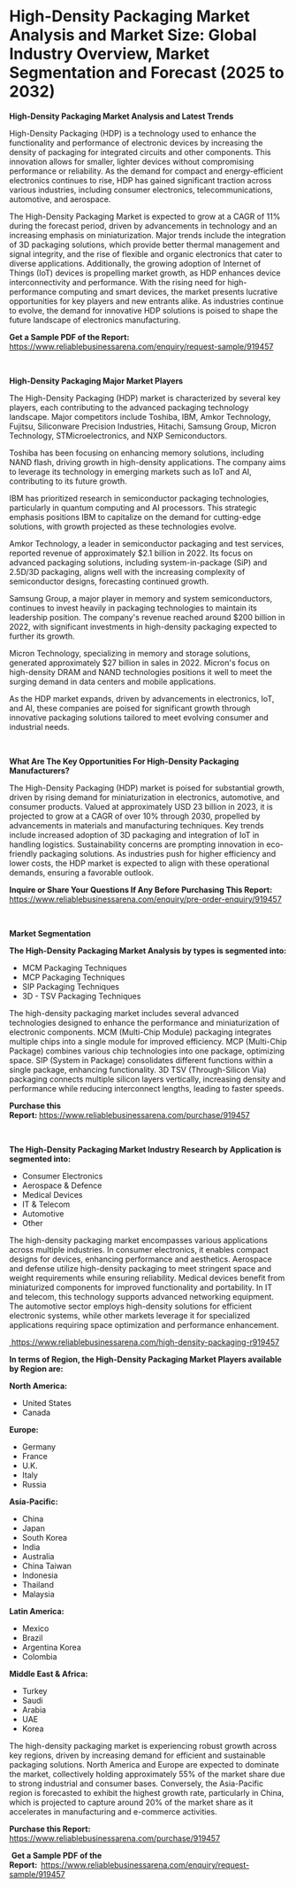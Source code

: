 <p><h1>High-Density Packaging Market Analysis and Market Size: Global Industry Overview, Market Segmentation and Forecast (2025 to 2032)</h1></p><p><strong>High-Density Packaging Market Analysis and Latest Trends</strong></p>
<p><p>High-Density Packaging (HDP) is a technology used to enhance the functionality and performance of electronic devices by increasing the density of packaging for integrated circuits and other components. This innovation allows for smaller, lighter devices without compromising performance or reliability. As the demand for compact and energy-efficient electronics continues to rise, HDP has gained significant traction across various industries, including consumer electronics, telecommunications, automotive, and aerospace.</p><p>The High-Density Packaging Market is expected to grow at a CAGR of 11% during the forecast period, driven by advancements in technology and an increasing emphasis on miniaturization. Major trends include the integration of 3D packaging solutions, which provide better thermal management and signal integrity, and the rise of flexible and organic electronics that cater to diverse applications. Additionally, the growing adoption of Internet of Things (IoT) devices is propelling market growth, as HDP enhances device interconnectivity and performance. With the rising need for high-performance computing and smart devices, the market presents lucrative opportunities for key players and new entrants alike. As industries continue to evolve, the demand for innovative HDP solutions is poised to shape the future landscape of electronics manufacturing.</p></p>
<p><strong>Get a Sample PDF of the Report:&nbsp;</strong> <a href="https://www.reliablebusinessarena.com/enquiry/request-sample/919457?utm_campaign=3062&utm_medium=2&utm_source=Github&utm_content=ia&utm_term=19042025&utm_id=high-density-packaging">https://www.reliablebusinessarena.com/enquiry/request-sample/919457</a></p>
<p>&nbsp;</p>
<p><strong>High-Density Packaging Major Market Players</strong></p>
<p><p>The High-Density Packaging (HDP) market is characterized by several key players, each contributing to the advanced packaging technology landscape. Major competitors include Toshiba, IBM, Amkor Technology, Fujitsu, Siliconware Precision Industries, Hitachi, Samsung Group, Micron Technology, STMicroelectronics, and NXP Semiconductors.</p><p>Toshiba has been focusing on enhancing memory solutions, including NAND flash, driving growth in high-density applications. The company aims to leverage its technology in emerging markets such as IoT and AI, contributing to its future growth.</p><p>IBM has prioritized research in semiconductor packaging technologies, particularly in quantum computing and AI processors. This strategic emphasis positions IBM to capitalize on the demand for cutting-edge solutions, with growth projected as these technologies evolve.</p><p>Amkor Technology, a leader in semiconductor packaging and test services, reported revenue of approximately $2.1 billion in 2022. Its focus on advanced packaging solutions, including system-in-package (SiP) and 2.5D/3D packaging, aligns well with the increasing complexity of semiconductor designs, forecasting continued growth.</p><p>Samsung Group, a major player in memory and system semiconductors, continues to invest heavily in packaging technologies to maintain its leadership position. The company's revenue reached around $200 billion in 2022, with significant investments in high-density packaging expected to further its growth.</p><p>Micron Technology, specializing in memory and storage solutions, generated approximately $27 billion in sales in 2022. Micron's focus on high-density DRAM and NAND technologies positions it well to meet the surging demand in data centers and mobile applications.</p><p>As the HDP market expands, driven by advancements in electronics, IoT, and AI, these companies are poised for significant growth through innovative packaging solutions tailored to meet evolving consumer and industrial needs.</p></p>
<p>&nbsp;</p>
<p><strong>What Are The Key Opportunities For High-Density Packaging Manufacturers?</strong></p>
<p><p>The High-Density Packaging (HDP) market is poised for substantial growth, driven by rising demand for miniaturization in electronics, automotive, and consumer products. Valued at approximately USD 23 billion in 2023, it is projected to grow at a CAGR of over 10% through 2030, propelled by advancements in materials and manufacturing techniques. Key trends include increased adoption of 3D packaging and integration of IoT in handling logistics. Sustainability concerns are prompting innovation in eco-friendly packaging solutions. As industries push for higher efficiency and lower costs, the HDP market is expected to align with these operational demands, ensuring a favorable outlook.</p></p>
<p><strong>Inquire or Share Your Questions If Any Before Purchasing This Report:</strong> <a href="https://www.reliablebusinessarena.com/enquiry/pre-order-enquiry/919457?utm_campaign=3062&utm_medium=2&utm_source=Github&utm_content=ia&utm_term=19042025&utm_id=high-density-packaging">https://www.reliablebusinessarena.com/enquiry/pre-order-enquiry/919457</a></p>
<p>&nbsp;</p>
<p><strong>Market Segmentation</strong></p>
<p><strong>The High-Density Packaging Market Analysis by types is segmented into:</strong></p>
<p><ul><li>MCM Packaging Techniques</li><li>MCP Packaging Techniques</li><li>SIP Packaging Techniques</li><li>3D - TSV Packaging Techniques</li></ul></p>
<p><p>The high-density packaging market includes several advanced technologies designed to enhance the performance and miniaturization of electronic components. MCM (Multi-Chip Module) packaging integrates multiple chips into a single module for improved efficiency. MCP (Multi-Chip Package) combines various chip technologies into one package, optimizing space. SIP (System in Package) consolidates different functions within a single package, enhancing functionality. 3D TSV (Through-Silicon Via) packaging connects multiple silicon layers vertically, increasing density and performance while reducing interconnect lengths, leading to faster speeds.</p></p>
<p><strong>Purchase this Report:&nbsp;</strong><a href="https://www.reliablebusinessarena.com/purchase/919457?utm_campaign=3062&utm_medium=2&utm_source=Github&utm_content=ia&utm_term=19042025&utm_id=high-density-packaging">https://www.reliablebusinessarena.com/purchase/919457</a></p>
<p>&nbsp;</p>
<p><strong>The High-Density Packaging Market Industry Research by Application is segmented into:</strong></p>
<p><ul><li>Consumer Electronics</li><li>Aerospace & Defence</li><li>Medical Devices</li><li>IT & Telecom</li><li>Automotive</li><li>Other</li></ul></p>
<p><p>The high-density packaging market encompasses various applications across multiple industries. In consumer electronics, it enables compact designs for devices, enhancing performance and aesthetics. Aerospace and defense utilize high-density packaging to meet stringent space and weight requirements while ensuring reliability. Medical devices benefit from miniaturized components for improved functionality and portability. In IT and telecom, this technology supports advanced networking equipment. The automotive sector employs high-density solutions for efficient electronic systems, while other markets leverage it for specialized applications requiring space optimization and performance enhancement.</p></p>
<p><a href="https://www.reliablebusinessarena.com/high-density-packaging-r919457?utm_campaign=3062&utm_medium=2&utm_source=Github&utm_content=ia&utm_term=19042025&utm_id=high-density-packaging">&nbsp;https://www.reliablebusinessarena.com/high-density-packaging-r919457</a></p>
<p><strong>In terms of Region, the High-Density Packaging Market Players available by Region are:</strong></p>
<p>
    <p> <strong> North America: </strong>
        <ul>
            <li>United States</li>
            <li>Canada</li>
        </ul>
        </p> 
    <p> <strong> Europe: </strong>
        <ul>
            <li>Germany</li>
            <li>France</li>
            <li>U.K.</li>
            <li>Italy</li>
            <li>Russia</li>
        </ul>
        </p> 
    <p> <strong> Asia-Pacific: </strong>
        <ul>
            <li>China</li>
            <li>Japan</li>
            <li>South Korea</li>
            <li>India</li>
            <li>Australia</li>
            <li>China Taiwan</li>
            <li>Indonesia</li>
            <li>Thailand</li>
            <li>Malaysia</li>
        </ul>
        </p> 
    <p> <strong> Latin America: </strong>
        <ul>
            <li>Mexico</li>
            <li>Brazil</li>
            <li>Argentina Korea</li>
            <li>Colombia</li>
        </ul>
        </p> 
    <p> <strong> Middle East & Africa: </strong>
        <ul>
            <li>Turkey</li>
            <li>Saudi</li>
            <li>Arabia</li>
            <li>UAE</li>
            <li>Korea</li>
        </ul>
    </p>
    </p>
<p><p>The high-density packaging market is experiencing robust growth across key regions, driven by increasing demand for efficient and sustainable packaging solutions. North America and Europe are expected to dominate the market, collectively holding approximately 55% of the market share due to strong industrial and consumer bases. Conversely, the Asia-Pacific region is forecasted to exhibit the highest growth rate, particularly in China, which is projected to capture around 20% of the market share as it accelerates in manufacturing and e-commerce activities.</p></p>
<p><strong>Purchase this Report: </strong><a href="https://www.reliablebusinessarena.com/purchase/919457?utm_campaign=3062&utm_medium=2&utm_source=Github&utm_content=ia&utm_term=19042025&utm_id=high-density-packaging">https://www.reliablebusinessarena.com/purchase/919457</a></p>
<p>&nbsp;<strong>Get a Sample PDF of the Report:&nbsp;&nbsp;</strong><a href="https://www.reliablebusinessarena.com/enquiry/request-sample/919457?utm_campaign=3062&utm_medium=2&utm_source=Github&utm_content=ia&utm_term=19042025&utm_id=high-density-packaging">https://www.reliablebusinessarena.com/enquiry/request-sample/919457</a></p>
<p><strong></strong></p>
<p><p></p><p></p><p></p></p>